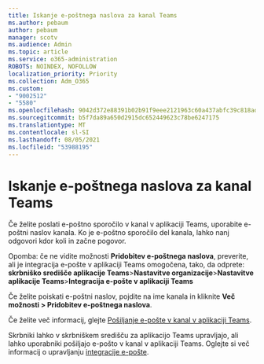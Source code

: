 ```yaml
---
title: Iskanje e-poštnega naslova za kanal Teams
ms.author: pebaum
author: pebaum
manager: scotv
ms.audience: Admin
ms.topic: article
ms.service: o365-administration
ROBOTS: NOINDEX, NOFOLLOW
localization_priority: Priority
ms.collection: Adm_O365
ms.custom:
- "9002512"
- "5580"
ms.openlocfilehash: 9042d372e88391b02b91f9eee2121963c60a437abfc39c818adcfcb76a17357b
ms.sourcegitcommit: b5f7da89a650d2915dc652449623c78be6247175
ms.translationtype: MT
ms.contentlocale: sl-SI
ms.lasthandoff: 08/05/2021
ms.locfileid: "53988195"
---
```

# <a name="find-the-email-address-for-a-teams-channel"></a>Iskanje e-poštnega naslova za kanal Teams

Če želite poslati e-poštno sporočilo v kanal v aplikaciji Teams, uporabite e-poštni naslov kanala. Ko je e-poštno sporočilo del kanala, lahko nanj odgovori kdor koli in začne pogovor.

Opomba: če ne vidite možnosti **Pridobitev e-poštnega naslova**, preverite, ali je integracija e-pošte v aplikaciji Teams omogočena, tako, da odprete: **skrbniško središče aplikacije Teams**>**Nastavitve organizacije**>**Nastavitve aplikacije Teams**>**Integracija e-pošte v aplikaciji Teams**

Če želite poiskati e-poštni naslov, pojdite na ime kanala in kliknite **Več možnosti > Pridobitev e-poštnega naslova**.

Če želite več informacij, glejte [Pošiljanje e-pošte v kanal v aplikaciji Teams](https://support.office.com/article/send-an-email-to-a-channel-in-teams-d91db004-d9d7-4a47-82e6-fb1b16dfd51e).

Skrbniki lahko v skrbniškem središču za aplikacijo Teams upravljajo, ali lahko uporabniki pošiljajo e-pošto v kanal v aplikaciji Teams. Oglejte si več informacij o upravljanju [integracije e-pošte](https://docs.microsoft.com/microsoftteams/enable-features-office-365#email-integration).
